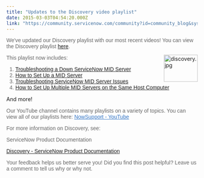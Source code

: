 ```yaml
---
title: "Updates to the Discovery video playlist"
date: 2015-03-03T04:54:20.000Z
link: "https://community.servicenow.com/community?id=community_blog&sys_id=574da229dbd0dbc01dcaf3231f961967"
---
```

<p class="p1" style="font-family: arial, sans-serif; color: #666666;">We've updated our Discovery playlist with our most recent videos! You can view the Discovery playlist <a title="w.youtube.com/playlist?list=PLCOmiTb5WX3ot-E2BibCoZVieG3UGIe2z" href="http://www.youtube.com/playlist?list=PLCOmiTb5WX3ot-E2BibCoZVieG3UGIe2z">here</a>.</p><p><img   alt="discovery.jpg" class="image-0 jive-image" height="71" src="b2ead406db981f048c8ef4621f96197a.iix" style="height: 71px; float: right; width: 89.1276595744681px;" width="89"/></p><p class="p2"></p><p class="p1" style="font-family: arial, sans-serif; color: #666666;">This playlist now includes:</p><ol style="font-family: arial, sans-serif; color: #666666;"><li><a href="https://www.youtube.com/watch?v=elsEqD2dk40&amp;index=1&amp;list=PLCOmiTb5WX3ot-E2BibCoZVieG3UGIe2z" title="https://www.youtube.com/watch?v=elsEqD2dk40&amp;index=1&amp;list=PLCOmiTb5WX3ot-E2BibCoZVieG3UGIe2z">Troubleshooting a Down ServiceNow MID Server</a></li><li><a href="https://www.youtube.com/watch?v=x9YK-xAzp6I&amp;index=7&amp;list=PLCOmiTb5WX3ot-E2BibCoZVieG3UGIe2z" title="https://www.youtube.com/watch?v=x9YK-xAzp6I&amp;index=7&amp;list=PLCOmiTb5WX3ot-E2BibCoZVieG3UGIe2z">How to Set Up a MID Server</a></li><li><a href="https://www.youtube.com/watch?v=QeDxzIrhlgk&amp;index=8&amp;list=PLCOmiTb5WX3ot-E2BibCoZVieG3UGIe2z" title="https://www.youtube.com/watch?v=QeDxzIrhlgk&amp;index=8&amp;list=PLCOmiTb5WX3ot-E2BibCoZVieG3UGIe2z">Troubleshooting ServiceNow MID Server Issues</a></li><li><a title="ww.youtube.com/watch?v=z71N4knna7Y" href="https://www.youtube.com/watch?v=z71N4knna7Y">How to Set Up Multiple MID Servers on the Same Host Computer</a></li></ol><p></p><p>And more!</p><p class="p2"></p><p class="p1" style="font-family: arial, sans-serif; color: #666666;">Our YouTube channel contains many playlists on a variety of topics. You can view all of our playlists here: <a title="k-external-small" class="jive-link-external-small" href="https://www.youtube.com/user/servicenowdemo/playlists" rel="nofollow" style="font-weight: inherit; font-style: inherit; font-family: inherit; color: #3778c7;" target="_blank">NowSupport - YouTube</a></p><p class="p2"></p><p class="p1" style="font-family: arial, sans-serif; color: #666666;">For more information on Discovery, see:</p><p class="p2"></p><p class="p1" style="font-family: arial, sans-serif; color: #666666;">ServiceNow Product Documentation</p><p class="p1" style="font-family: arial, sans-serif; color: #666666;"><a href="http://wiki.servicenow.com/index.php?title=Discovery" title="http://wiki.servicenow.com/index.php?title=Discovery">Discovery - ServiceNow Product Documentation</a></p><p class="p1"></p><p class="p1" style="font-family: arial, sans-serif; color: #666666;">Your feedback helps us better serve you! Did you find this post helpful? Leave us a comment to tell us why or why not.</p>